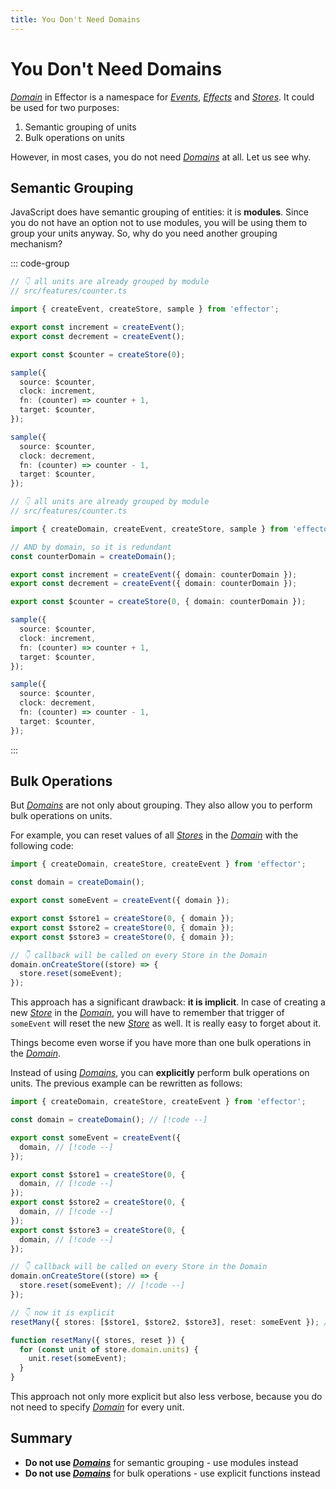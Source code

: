 ```yaml
---
title: You Don't Need Domains
---
```


# You Don't Need Domains

[_Domain_](https://effector.dev/docs/api/effector/domain) in Effector is a namespace for [_Events_](https://effector.dev/docs/api/effector/event), [_Effects_](https://effector.dev/docs/api/effector/effect) and [_Stores_](https://effector.dev/docs/api/effector/store). It could be used for two purposes:

1. Semantic grouping of units
2. Bulk operations on units

However, in most cases, you do not need [_Domains_](https://effector.dev/docs/api/effector/domain) at all. Let us see why.

## Semantic Grouping

JavaScript does have semantic grouping of entities: it is **modules**. Since you do not have an option not to use modules, you will be using them to group your units anyway. So, why do you need another grouping mechanism?

::: code-group

```ts [module]
// 👇 all units are already grouped by module
// src/features/counter.ts

import { createEvent, createStore, sample } from 'effector';

export const increment = createEvent();
export const decrement = createEvent();

export const $counter = createStore(0);

sample({
  source: $counter,
  clock: increment,
  fn: (counter) => counter + 1,
  target: $counter,
});

sample({
  source: $counter,
  clock: decrement,
  fn: (counter) => counter - 1,
  target: $counter,
});
```

```ts [module and domain]
// 👇 all units are already grouped by module
// src/features/counter.ts

import { createDomain, createEvent, createStore, sample } from 'effector';

// AND by domain, so it is redundant
const counterDomain = createDomain();

export const increment = createEvent({ domain: counterDomain });
export const decrement = createEvent({ domain: counterDomain });

export const $counter = createStore(0, { domain: counterDomain });

sample({
  source: $counter,
  clock: increment,
  fn: (counter) => counter + 1,
  target: $counter,
});

sample({
  source: $counter,
  clock: decrement,
  fn: (counter) => counter - 1,
  target: $counter,
});
```

:::

## Bulk Operations

But [_Domains_](https://effector.dev/docs/api/effector/domain) are not only about grouping. They also allow you to perform bulk operations on units.

For example, you can reset values of all [_Stores_](https://effector.dev/docs/api/effector/store) in the [_Domain_](https://effector.dev/docs/api/effector/domain) with the following code:

```ts
import { createDomain, createStore, createEvent } from 'effector';

const domain = createDomain();

export const someEvent = createEvent({ domain });

export const $store1 = createStore(0, { domain });
export const $store2 = createStore(0, { domain });
export const $store3 = createStore(0, { domain });

// 👇 callback will be called on every Store in the Domain
domain.onCreateStore((store) => {
  store.reset(someEvent);
});
```

This approach has a significant drawback: **it is implicit**. In case of creating a new [_Store_](https://effector.dev/docs/api/effector/store) in the [_Domain_](https://effector.dev/docs/api/effector/domain), you will have to remember that trigger of `someEvent` will reset the new [_Store_](https://effector.dev/docs/api/effector/store) as well. It is really easy to forget about it.

Things become even worse if you have more than one bulk operations in the [_Domain_](https://effector.dev/docs/api/effector/domain).

Instead of using [_Domains_](https://effector.dev/docs/api/effector/domain), you can **explicitly** perform bulk operations on units. The previous example can be rewritten as follows:

```ts
import { createDomain, createStore, createEvent } from 'effector';

const domain = createDomain(); // [!code --]

export const someEvent = createEvent({
  domain, // [!code --]
});

export const $store1 = createStore(0, {
  domain, // [!code --]
});
export const $store2 = createStore(0, {
  domain, // [!code --]
});
export const $store3 = createStore(0, {
  domain, // [!code --]
});

// 👇 callback will be called on every Store in the Domain
domain.onCreateStore((store) => {
  store.reset(someEvent); // [!code --]
});

// 👇 now it is explicit
resetMany({ stores: [$store1, $store2, $store3], reset: someEvent }); // [!code ++]

function resetMany({ stores, reset }) {
  for (const unit of store.domain.units) {
    unit.reset(someEvent);
  }
}
```

This approach not only more explicit but also less verbose, because you do not need to specify [_Domain_](https://effector.dev/docs/api/effector/domain) for every unit.

## Summary

- **Do not use [_Domains_](https://effector.dev/docs/api/effector/domain)** for semantic grouping - use modules instead
- **Do not use [_Domains_](https://effector.dev/docs/api/effector/domain)** for bulk operations - use explicit functions instead
